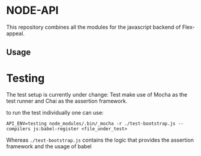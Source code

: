 # NODE-API 

This repository combines all the modules for the javascript backend of Flex-appeal. 


## Usage 


# Testing 

The test setup is currently under change: 
Test make use of Mocha as the test runner and Chai as the assertion framework. 

to run the test individually one can use: 
```
API_ENV=testing node_modules/.bin/_mocha -r ./test-bootstrap.js --compilers js:babel-register <file_under_test>
```
Whereas `./test-bootstrap.js` contains the logic that provides the assertion framework and the usage of babel 
